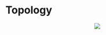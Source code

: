 # Topology

<p align="center">
  <img src="https://www.lucidchart.com/publicSegments/view/f420511c-7432-461f-acef-bd541bc9d6a3/image.png">
</p>


